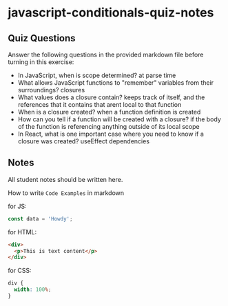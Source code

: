 # javascript-conditionals-quiz-notes

## Quiz Questions

Answer the following questions in the provided markdown file before turning in this exercise:

- In JavaScript, when is scope determined?
  at parse time
- What allows JavaScript functions to "remember" variables from their surroundings?
  closures
- What values does a closure contain?
  keeps track of itself, and the references that it contains that arent local to that function
- When is a closure created?
  when a function definition is created
- How can you tell if a function will be created with a closure?
  if the body of the function is referencing anything outside of its local scope
- In React, what is one important case where you need to know if a closure was created?
  useEffect dependencies

## Notes

All student notes should be written here.

How to write `Code Examples` in markdown

for JS:

```javascript
const data = 'Howdy';
```

for HTML:

```html
<div>
  <p>This is text content</p>
</div>
```

for CSS:

```css
div {
  width: 100%;
}
```
